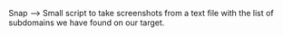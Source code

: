 Snap --> Small script to take screenshots from a text file with the list of subdomains we have found on our target. 
